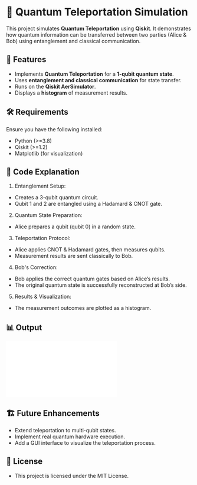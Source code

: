 # 🔗 Quantum Teleportation Simulation

This project simulates **Quantum Teleportation** using **Qiskit**. It demonstrates how quantum information can be transferred between two parties (Alice & Bob) using entanglement and classical communication.

## 📌 Features
- Implements **Quantum Teleportation** for a **1-qubit quantum state**.
- Uses **entanglement and classical communication** for state transfer.
- Runs on the **Qiskit AerSimulator**.
- Displays a **histogram** of measurement results.

## 🛠️ Requirements
Ensure you have the following installed:

- Python (>=3.8)
- Qiskit (>=1.2)
- Matplotlib (for visualization)

## 📜 Code Explanation
1. Entanglement Setup:
- Creates a 3-qubit quantum circuit.
- Qubit 1 and 2 are entangled using a Hadamard & CNOT gate.

2. Quantum State Preparation:
- Alice prepares a qubit (qubit 0) in a random state.

3. Teleportation Protocol:
- Alice applies CNOT & Hadamard gates, then measures qubits.
- Measurement results are sent classically to Bob.
  
4. Bob's Correction:
- Bob applies the correct quantum gates based on Alice’s results.
- The original quantum state is successfully reconstructed at Bob’s side.

5. Results & Visualization:
- The measurement outcomes are plotted as a histogram.

## 📊 Output
![Quantum Teleportation](teleportation_histogram.py)


## 🏗️ Future Enhancements
- Extend teleportation to multi-qubit states.
- Implement real quantum hardware execution.
- Add a GUI interface to visualize the teleportation process.

  
## 📜 License
- This project is licensed under the MIT License.

